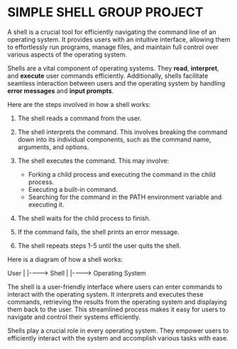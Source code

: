 # SIMPLE SHELL GROUP PROJECT

A shell is a crucial tool for efficiently navigating the command line of an operating system. It provides users with an intuitive interface, allowing them to effortlessly run programs, manage files, and maintain full control over various aspects of the operating system.

Shells are a vital component of operating systems. They **read**, **interpret**, and **execute** user commands efficiently. Additionally, shells facilitate seamless interaction between users and the operating system by handling **error messages** and **input prompts**.

Here are the steps involved in how a shell works:
1. The shell reads a command from the user.

2. The shell interprets the command. This involves breaking the command down into its individual components, such as the command name, arguments, and options.

3. The shell executes the command. This may involve:
   - Forking a child process and executing the command in the child process.
   - Executing a built-in command.
   - Searching for the command in the PATH environment variable and executing it.

4. The shell waits for the child process to finish.

5. If the command fails, the shell prints an error message.

6. The shell repeats steps 1-5 until the user quits the shell.

Here is a diagram of how a shell works:

  User
      |
      |----> Shell
      |
      |----> Operating System

The shell is a user-friendly interface where users can enter commands to interact with the operating system. It interprets and executes these commands, retrieving the results from the operating system and displaying them back to the user. This streamlined process makes it easy for users to navigate and control their systems efficiently.

Shells play a crucial role in every operating system. They empower users to efficiently interact with the system and accomplish various tasks with ease.
